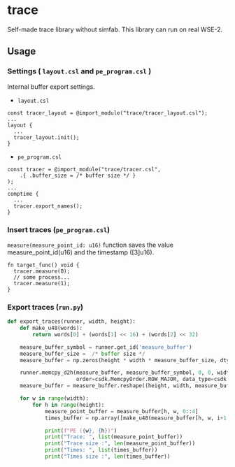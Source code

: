 # trace

Self-made trace library without simfab. This library can run on real WSE-2.

## Usage

### Settings ( `layout.csl` and `pe_program.csl` )

Internal buffer export settings.

- `layout.csl`

```zig
const tracer_layout = @import_module("trace/tracer_layout.csl");
...
layout {
  ...
  tracer_layout.init();
}
```

- `pe_program.csl`

```zig
const tracer = @import_module("trace/tracer.csl",
    .{ .buffer_size = /* buffer size */ }
);
...
comptime {
  ...
  tracer.export_names();
}
```

### Insert traces (`pe_program.csl`)

`measure(measure_point_id: u16)` function saves the value measure_point_id(u16) and the timestamp ([3]u16).

```zig
fn target_func() void {
  tracer.measure(0);
  // some process...
  tracer.measure(1);
}
```

### Export traces (`run.py`)

```python
def export_traces(runner, width, height):
    def make_u48(words):
        return words[0] + (words[1] << 16) + (words[2] << 32)

    measure_buffer_symbol = runner.get_id('measure_buffer')
    measure_buffer_size =  /* buffer size */
    measure_buffer = np.zeros(height * width * measure_buffer_size, dtype=np.uint32)

    runner.memcpy_d2h(measure_buffer, measure_buffer_symbol, 0, 0, width, height, measure_buffer_size, streaming=False,
                      order=csdk.MemcpyOrder.ROW_MAJOR, data_type=csdk.MemcpyDataType.MEMCPY_16BIT, nonblock=False)
    measure_buffer = measure_buffer.reshape((height, width, measure_buffer_size))

    for w in range(width):
        for h in range(height):
            measure_point_buffer = measure_buffer[h, w, 0::4]
            times_buffer = np.array([make_u48(measure_buffer[h, w, i+1:i+4]) for i in range(0, measure_buffer_size, 4)])

            print(f"PE ({w}, {h})")
            print("Trace: ", list(measure_point_buffer))
            print("Trace size :", len(measure_point_buffer))
            print("Times: ", list(times_buffer))
            print("Times size :", len(times_buffer))

```
